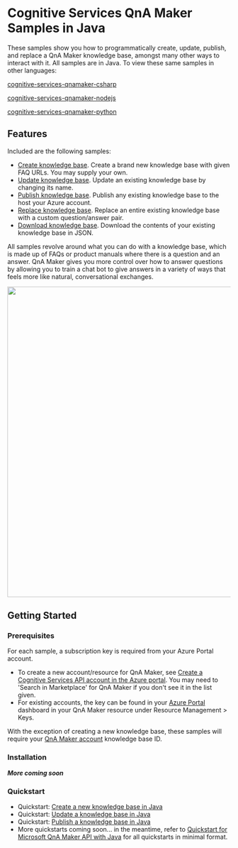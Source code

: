 # Cognitive Services QnA Maker Samples in Java

These samples show you how to programmatically create, update, publish, and replace a QnA Maker knowledge base, amongst many other ways to interact with it. All samples are in Java. To view these same samples in other languages:

[cognitive-services-qnamaker-csharp](https://github.com/Azure-Samples/cognitive-services-qnamaker-csharp)

[cognitive-services-qnamaker-nodejs](https://github.com/Azure-Samples/cognitive-services-qnamaker-nodejs)

[cognitive-services-qnamaker-python](https://github.com/Azure-Samples/cognitive-services-qnamaker-python)

## Features

Included are the following samples:

* [Create knowledge base](https://github.com/Azure-Samples/cognitive-services-qnamaker-python/blob/master/create-new-knowledge-base.java). Create a brand new knowledge base with given FAQ URLs. You may supply your own.
* [Update knowledge base](https://github.com/Azure-Samples/cognitive-services-qnamaker-python/blob/master/update-knowledge-base.java). Update an existing knowledge base by changing its name.
* [Publish knowledge base](https://github.com/Azure-Samples/cognitive-services-qnamaker-python/blob/master/publish-knowledge-base.java). Publish any existing knowledge base to the host your Azure account.
* [Replace knowledge base](https://github.com/Azure-Samples/cognitive-services-qnamaker-python/blob/master/replace-knowledge-base.java). Replace an entire existing knowledge base with a custom question/answer pair.
* [Download knowledge base](https://github.com/Azure-Samples/cognitive-services-qnamaker-python/blob/master/download-knowledge-base.java). Download the contents of your existing knowledge base in JSON.

All samples revolve around what you can do with a knowledge base, which is made up of FAQs or product manuals where there is a question and an answer. QnA Maker gives you more control over how to answer questions by allowing you to train a chat bot to give answers in a variety of ways that feels more like natural, conversational exchanges.

<img src="https://docs.microsoft.com/en-us/azure/cognitive-services/qnamaker/media/botFrameworkArch.png" width="700">

## Getting Started

### Prerequisites

For each sample, a subscription key is required from your Azure Portal account. 
* To create a new account/resource for QnA Maker, see [Create a Cognitive Services API account in the Azure portal](https://docs.microsoft.com/en-us/azure/cognitive-services/cognitive-services-apis-create-account). You may need to 'Search in Marketplace' for QnA Maker if you don't see it in the list given.  
* For existing accounts, the key can be found in your [Azure Portal](https://ms.portal.azure.com/) dashboard in your QnA Maker resource under Resource Management > Keys. 

With the exception of creating a new knowledge base, these samples will require your [QnA Maker account](https://www.qnamaker.ai/Home/MyServices) knowledge base ID. 

### Installation
***More coming soon***

### Quickstart

* Quickstart: [Create a new knowledge base in Java](https://docs.microsoft.com/en-us/azure/cognitive-services/qnamaker/quickstarts/create-new-kb-java)
* Quickstart: [Update a knowledge base in Java](https://docs.microsoft.com/en-us/azure/cognitive-services/qnamaker/quickstarts/update-kb-java)
* Quickstart: [Publish a knowledge base in Java](https://docs.microsoft.com/en-us/azure/cognitive-services/qnamaker/quickstarts/publish-kb-java)
* More quickstarts coming soon... in the meantime, refer to [Quickstart for Microsoft QnA Maker API with Java](https://docs.microsoft.com/en-us/azure/cognitive-services/qnamaker/quickstarts/java) for all quickstarts in minimal format.

